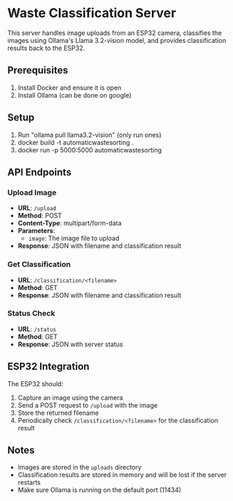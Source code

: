 # Waste Classification Server

This server handles image uploads from an ESP32 camera, classifies the images using Ollama's Llama 3.2-vision model, and provides classification results back to the ESP32.

## Prerequisites
1. Install Docker and ensure it is open
2. Install Ollama (can be done on google)
## Setup
1. Run "ollama pull llama3.2-vision" (only run ones)
2. docker build -t automaticwastesorting .
3. docker run -p 5000:5000 automaticwastesorting


## API Endpoints
### Upload Image
- **URL**: `/upload`
- **Method**: POST
- **Content-Type**: multipart/form-data
- **Parameters**: 
  - `image`: The image file to upload
- **Response**: JSON with filename and classification result

### Get Classification
- **URL**: `/classification/<filename>`
- **Method**: GET
- **Response**: JSON with filename and classification result

### Status Check
- **URL**: `/status`
- **Method**: GET
- **Response**: JSON with server status

## ESP32 Integration

The ESP32 should:
1. Capture an image using the camera
2. Send a POST request to `/upload` with the image
3. Store the returned filename
4. Periodically check `/classification/<filename>` for the classification result

## Notes

- Images are stored in the `uploads` directory
- Classification results are stored in memory and will be lost if the server restarts
- Make sure Ollama is running on the default port (11434) 